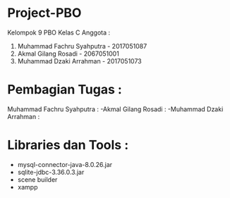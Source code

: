 # Project-PBO
Kelompok 9 PBO Kelas C
Anggota :
1. Muhammad Fachru Syahputra - 2017051087
2. Akmal Gilang Rosadi - 2067051001
3. Muhammad Dzaki Arrahman - 2017051073

# Pembagian Tugas :
Muhammad Fachru Syahputra : 
-Akmal Gilang Rosadi       : 
-Muhammad Dzaki Arrahman   :

# Libraries dan Tools :
- mysql-connector-java-8.0.26.jar
- sqlite-jdbc-3.36.0.3.jar
- scene builder
- xampp
